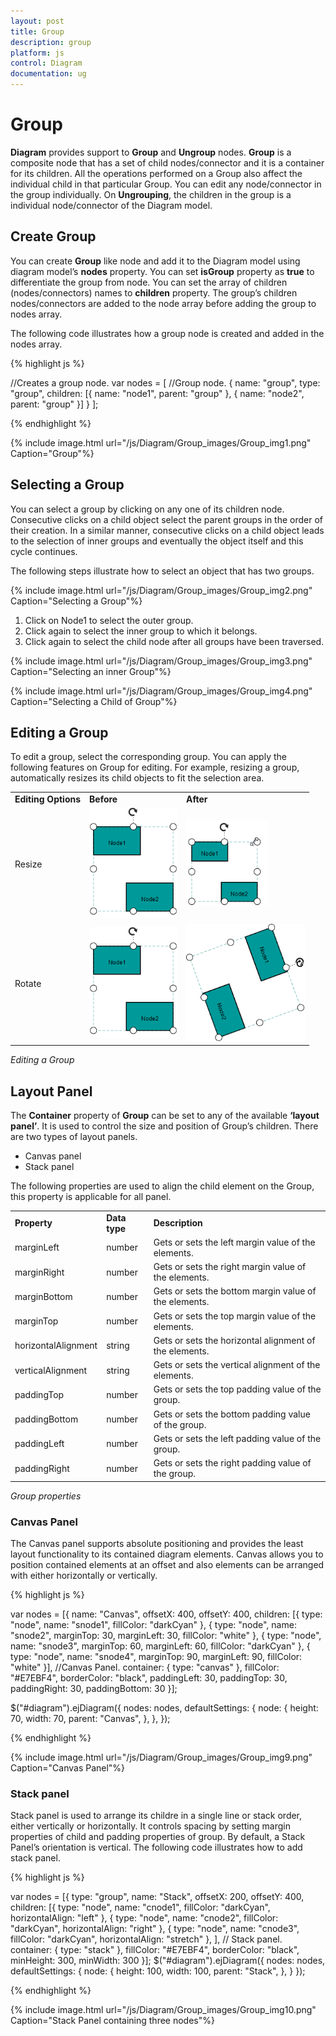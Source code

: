 ```yaml
---
layout: post
title: Group
description: group
platform: js
control: Diagram
documentation: ug
---
```


# Group

**Diagram** provides support to **Group** and **Ungroup** nodes. **Group** is a composite node that has a set of child nodes/connector and it is a container for its children. All the operations performed on a Group also affect the individual child in that particular Group. You can edit any node/connector in the group individually. On **Ungrouping**, the children in the group is a individual node/connector of the Diagram model. 

## Create Group

You can create **Group** like node and add it to the Diagram model using diagram model’s **nodes** property. You can set **isGroup** property as **true** to differentiate the group from node. You can set the array of children (nodes/connectors) names to **children** property. The group’s children nodes/connectors are added to the node array before adding the group to nodes array. 

The following code illustrates how a group node is created and added in the nodes array.

{% highlight js %}

//Creates a group node.
var nodes = [
   //Group node.
   {
      name: "group",
      type: "group",
      children: [{
         name: "node1",
         parent: "group"
      }, {
         name: "node2",
         parent: "group"
      }]
   }
];

{% endhighlight %}

{% include image.html url="/js/Diagram/Group_images/Group_img1.png" Caption="Group"%}

## Selecting a Group

You can select a group by clicking on any one of its children node. Consecutive clicks on a child object select the parent groups in the order of their creation. In a similar manner, consecutive clicks on a child object leads to the selection of inner groups and eventually the object itself and this cycle continues.

The following steps illustrate how to select an object that has two groups.

{% include image.html url="/js/Diagram/Group_images/Group_img2.png" Caption="Selecting a Group"%}

1. Click on Node1 to select the outer group.
2. Click again to select the inner group to which it belongs.
3. Click again to select the child node after all groups have been traversed.

{% include image.html url="/js/Diagram/Group_images/Group_img3.png" Caption="Selecting an inner Group"%}

{% include image.html url="/js/Diagram/Group_images/Group_img4.png" Caption="Selecting a Child of Group"%}

## Editing a Group

To edit a group, select the corresponding group. You can apply the following features on Group for editing. For example, resizing a group, automatically resizes its child objects to fit the selection area.

<table>
<tr>
<td>
<b>Editing Options</b></td><td>
<b>Before </b></td><td>
<b>After</b></td></tr>
<tr>
<td>
Resize</td><td>
<img src="/js/Diagram/Group_images/Group_img5.png" alt="" width="141pt" height="177pt"/></td><td>
<img src="/js/Diagram/Group_images/Group_img6.png" alt="" width="131pt" height="139pt"/></td></tr>
<tr>
<td>
Rotate</td><td>
<img src="/js/Diagram/Group_images/Group_img7.png" alt="" width="141pt" height="177pt"/></td><td>
<img src="/js/Diagram/Group_images/Group_img8.png" alt="" width="190pt" height="188pt"/></td></tr>
</table>

_Editing a Group_

## Layout Panel

The **Container** property of **Group** can be set to any of the available **‘layout panel’**. It is used to control the size and position of Group’s children. There are two types of layout panels.

* Canvas panel 
* Stack panel

The following properties are used to align the child element on the Group, this property is applicable for all panel.

<table>
<tr>
<td>
<b>Property</b></td><td>
<b>Data type</b></td><td>
<b>Description</b></td></tr>
<tr>
<td>
marginLeft</td><td>
number</td><td>
Gets or sets the left margin value of the elements.</td></tr>
<tr>
<td>
marginRight</td><td>
number</td><td>
Gets or sets the right margin value of the elements.</td></tr>
<tr>
<td>
marginBottom</td><td>
number</td><td>
Gets or sets the bottom margin value of the elements.</td></tr>
<tr>
<td>
marginTop</td><td>
number</td><td>
Gets or sets the top margin value of the elements.</td></tr>
<tr>
<td>
horizontalAlignment</td><td>
string</td><td>
Gets or sets the horizontal alignment of the elements.</td></tr>
<tr>
<td>
verticalAlignment</td><td>
string</td><td>
Gets or sets the vertical alignment of the elements.</td></tr>
<tr>
<td>
paddingTop</td><td>
number</td><td>
Gets or sets the top padding value of the group.</td></tr>
<tr>
<td>
paddingBottom</td><td>
number</td><td>
Gets or sets the bottom padding value of the group.</td></tr>
<tr>
<td>
paddingLeft</td><td>
number</td><td>
Gets or sets the left padding value of the group.</td></tr>
<tr>
<td>
paddingRight</td><td>
number</td><td>
Gets or sets the right padding value of the group.</td></tr>
</table>

_Group properties_

### Canvas Panel

The Canvas panel supports absolute positioning and provides the least layout functionality to its contained diagram elements. Canvas allows you to position contained elements at an offset and also elements can be arranged with either horizontally or vertically.

{% highlight js %}

var nodes = [{
   name: "Canvas",
   offsetX: 400,
   offsetY: 400,
   children: [{
      type: "node",
      name: "snode1",
      fillColor: "darkCyan"
   }, {
      type: "node",
      name: "snode2",
      marginTop: 30,
      marginLeft: 30,
      fillColor: "white"
   }, {
      type: "node",
      name: "snode3",
      marginTop: 60,
      marginLeft: 60,
      fillColor: "darkCyan"
   }, {
      type: "node",
      name: "snode4",
      marginTop: 90,
      marginLeft: 90,
      fillColor: "white"
   }],
   //Canvas Panel.
   container: {
      type: "canvas"
   },
   fillColor: "#E7EBF4",
   borderColor: "black",
   paddingLeft: 30,
   paddingTop: 30,
   paddingRight: 30,
   paddingBottom: 30
}];

$("#diagram").ejDiagram({
   nodes: nodes,
   defaultSettings: {
      node: {
         height: 70,
         width: 70,
         parent: "Canvas",
      },
   },
});

{% endhighlight %}

{% include image.html url="/js/Diagram/Group_images/Group_img9.png" Caption="Canvas Panel"%}

### Stack panel

Stack panel is used to arrange its childre in a single line or stack order, either vertically or horizontally. It controls spacing by setting margin properties of child and padding properties of group. By default, a Stack Panel’s orientation is vertical. The following code illustrates how to add stack panel.

{% highlight js %}

var nodes = [{
   type: "group",
   name: "Stack",
   offsetX: 200,
   offsetY: 400,
   children: [{
      type: "node",
      name: "cnode1",
      fillColor: "darkCyan",
      horizontalAlign: "left"
   }, {
      type: "node",
      name: "cnode2",
      fillColor: "darkCyan",
      horizontalAlign: "right"
   }, {
      type: "node",
      name: "cnode3",
      fillColor: "darkCyan",
      horizontalAlign: "stretch"
   }, ],
   // Stack panel.
   container: {
      type: "stack"
   },
   fillColor: "#E7EBF4",
   borderColor: "black",
   minHeight: 300,
   minWidth: 300
}];
$("#diagram").ejDiagram({
   nodes: nodes,
   defaultSettings: {
      node: {
         height: 100,
         width: 100,
         parent: "Stack",
      },
   }
});

{% endhighlight %}

{% include image.html url="/js/Diagram/Group_images/Group_img10.png" Caption="Stack Panel containing three nodes"%}
